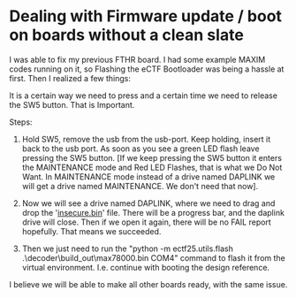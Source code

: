 # Dealing with Firmware update / boot on boards without a clean slate 

I was able to fix my previous FTHR board. I had some example MAXIM codes running on it, so Flashing the eCTF Bootloader was being a hassle at first. Then I realized a few things:

It is a certain way we need to press and a certain time we need to release the SW5 button. That is Important.

Steps:
1. Hold SW5, remove the usb from the usb-port. Keep holding, insert it back to the usb port. As soon as you see a green LED flash leave pressing the SW5 button. 
[If we keep pressing the SW5 button it enters the MAINTENANCE mode and Red LED Flashes, that is what we Do Not Want. In MAINTENANCE mode instead of a drive named DAPLINK we will get a drive named MAINTENANCE. We don't need that now].

2. Now we will see a drive named DAPLINK, where we need to drag and drop the '[insecure.bin](https://rules.ectf.mitre.org/_downloads/6176d2473ff417b11a757dd7967b19c2/insecure.bin)' file. There will be a progress bar, and the daplink drive will close. Then if we open it again, there will be no FAIL report hopefully. That means we succeeded. 

3. Then we just need to run the "python -m ectf25.utils.flash .\decoder\build_out\max78000.bin COM4" command to flash it from the virtual environment. I.e. continue with booting the design reference.

I believe we will be able to make all other boards ready, with the same issue.
